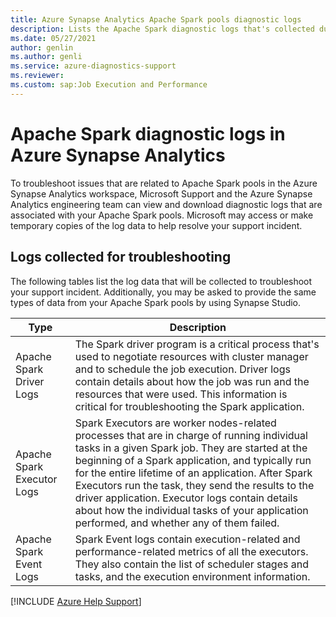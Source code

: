 ```yaml
---
title: Azure Synapse Analytics Apache Spark pools diagnostic logs
description: Lists the Apache Spark diagnostic logs that's collected during troubleshooting by Microsoft Support.
ms.date: 05/27/2021
author: genlin
ms.author: genli
ms.service: azure-diagnostics-support
ms.reviewer: 
ms.custom: sap:Job Execution and Performance
---
```

# Apache Spark diagnostic logs in Azure Synapse Analytics

To troubleshoot issues that are related to Apache Spark pools in the Azure Synapse Analytics workspace, Microsoft Support and the Azure Synapse Analytics engineering team can view and download diagnostic logs that are associated with your Apache Spark pools. Microsoft may access or make temporary copies of the log data to help resolve your support incident.

## Logs collected for troubleshooting

The following tables list the log data that will be collected to troubleshoot your support incident. Additionally, you may be asked to provide the same types of data from your Apache Spark pools by using Synapse Studio.

|  Type |  Description |
|---|---|
| Apache Spark Driver Logs  |The Spark driver program is a critical process that's used to negotiate resources with cluster manager and to schedule the job execution. Driver logs contain details about how the job was run and the resources that were used. This information is critical for troubleshooting the Spark application.   |
|  Apache Spark Executor Logs |Spark Executors are worker nodes-related processes that are in charge of running individual tasks in a given Spark job. They are started at the beginning of a Spark application, and typically run for the entire lifetime of an application. After Spark Executors run the task, they send the results to the driver application. Executor logs contain details about how the individual tasks of your application performed, and whether any of them failed.   |
|  Apache Spark Event Logs | Spark Event logs contain execution-related and performance-related metrics of all the executors. They also contain the list of scheduler stages and tasks, and the execution environment information. |

[!INCLUDE [Azure Help Support](../../includes/azure-help-support.md)]
